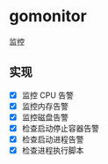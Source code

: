 # gomonitor 
 监控

## 实现
- [x] 监控 CPU 告警
- [x] 监控内存告警
- [x] 监控磁盘告警
- [x] 检查启动停止容器告警
- [x] 检查启动进程告警
- [x] 检查进程执行脚本